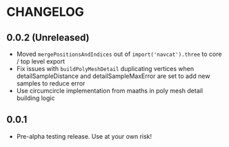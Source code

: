 # CHANGELOG

## 0.0.2 (Unreleased)

- Moved `mergePositionsAndIndices` out of `import('navcat').three` to core / top level export
- Fix issues with `buildPolyMeshDetail` duplicating vertices when detailSampleDistance and detailSampleMaxError are set to add new samples to reduce error
- Use circumcircle implementation from maaths in poly mesh detail building logic


## 0.0.1

- Pre-alpha testing release. Use at your own risk!
